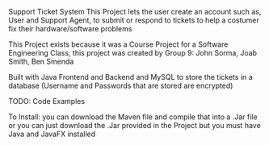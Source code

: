 Support Ticket System
This Project lets the user create an account such as, User and Support Agent, 
to submit or respond to tickets to help a costumer fix their hardware/software problems

This Project exists because it was a Course Project for a Software Engineering Class, 
this project was created by Group 9: John Sorma, Joab Smith, Ben Smenda

Built with Java Frontend and Backend and MySQL to store the tickets in a database (Username and Passwords that are stored are encrypted)


TODO: Code Examples

To Install: 
you can download the Maven file and compile that into a .Jar file 
or you can just download the .Jar provided in the Project but you must have Java and JavaFX installed
